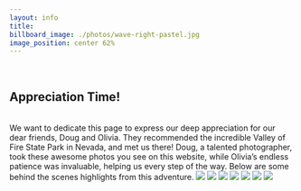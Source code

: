 ```yaml
---
layout: info
title:
billboard_image: ./photos/wave-right-pastel.jpg
image_position: center 62%
---
```

<br>

## Appreciation Time!
<br>
We want to dedicate this page to express our deep appreciation for our dear friends, Doug and Olivia. They recommended the incredible Valley of Fire State Park in Nevada, and met us there!
Doug, a talented photographer, took these awesome photos you see on this website, while Olivia’s endless patience was invaluable, helping us every step of the way. Below are some behind the scenes highlights from this adventure.

<!-- ![Doug and Olivia](/photos/dougandolivia.jpg){width=50 height=30} -->
<img class="dno-image" src="{{ site.baseurl }}/photos/vof/dougandolivia.jpg"/>
<img class="dno-image" src="{{ site.baseurl }}/photos/vof/fourofus.jpg"/>
<img class="dno-image" src="{{ site.baseurl }}/photos/vof/behindthescene1.jpg"/>
<img class="dno-image" src="{{ site.baseurl }}/photos/vof/behindthescene2.jpg"/>
<img class="dno-image" src="{{ site.baseurl }}/photos/vof/behindthescene3.jpg"/>
<img class="dno-image" src="{{ site.baseurl }}/photos/vof/behindthescene4.jpg"/>
<img class="dno-image" src="{{ site.baseurl }}/photos/vof/behindthescene5.jpg"/>
